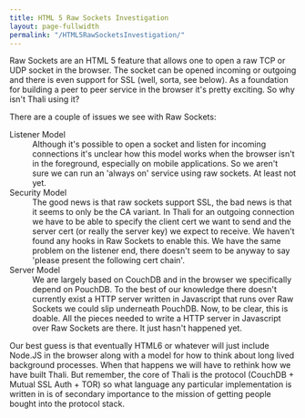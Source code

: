 ```yaml
---
title: HTML 5 Raw Sockets Investigation
layout: page-fullwidth
permalink: "/HTML5RawSocketsInvestigation/"
---
```


Raw Sockets are an HTML 5 feature that allows one to open a raw TCP or UDP socket in the browser. The socket can be opened incoming or outgoing and there is even support for SSL (well, sorta, see below). As a foundation for building a peer to peer service in the browser it's pretty exciting. So why isn't Thali using it?

There are a couple of issues we see with Raw Sockets:

<dl>

<dt>Listener Model</dt>

<dd>Although it's possible to open a socket and listen for incoming connections it's unclear how this model works when the browser isn't in the foreground, especially on mobile applications. So we aren't sure we can run an 'always on' service using raw sockets. At least not yet.</dd>

<dt>Security Model</dt>

<dd>
The good news is that raw sockets support SSL, the bad news is that it seems to only be the CA variant. In Thali for an outgoing connection we have to be able to specify the client cert we want to send and the server cert (or really the server key) we expect to receive. We haven't found any hooks in Raw Sockets to enable this. We have the same problem on the listener end, there doesn't seem to be anyway to say 'please present the following cert chain'.
</dd>

<dt>Server Model</dt>

<dd> We are largely based on CouchDB and in the browser we specifically depend on PouchDB. To the best of our knowledge there doesn't currently exist a HTTP server written in Javascript that runs over Raw Sockets we could slip underneath PouchDB. Now, to be clear, this is doable. All the pieces needed to write a HTTP server in Javascript over Raw Sockets are there. It just hasn't happened yet. </dd>
</dl>

Our best guess is that eventually HTML6 or whatever will just include Node.JS in the browser along with a model for how to think about long lived background processes. When that happens we will have to rethink how we have built Thali. But remember, the core of Thali is the protocol (CouchDB + Mutual SSL Auth + TOR) so what language any particular implementation is written in is of secondary importance to the mission of getting people bought into the protocol stack.
